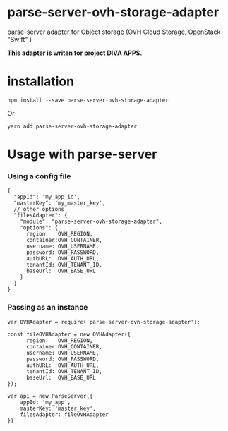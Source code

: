 # parse-server-ovh-storage-adapter
parse-server adapter for Object storage (OVH Cloud Storage, OpenStack "Swift" )

**This adapter is writen for project DIVA APPS.**


# installation

`npm install --save parse-server-ovh-storage-adapter`

Or 

`yarn add parse-server-ovh-storage-adapter`

# Usage with parse-server

### Using a config file

```
{
  "appId": 'my_app_id',
  "masterKey": 'my_master_key',
  // other options
  "filesAdapter": {
    "module": "parse-server-ovh-storage-adapter",
    "options": {
      region:   OVH_REGION,
      container:OVH_CONTAINER,
      username: OVH_USERNAME,
      password: OVH_PASSWORD,
      authURL:  OVH_AUTH_URL,
      tenantId: OVH_TENANT_ID,
      baseUrl:  OVH_BASE_URL
    }
  }
}
```

### Passing as an instance

```
var OVHAdapter = require('parse-server-ovh-storage-adapter');

const fileOVHAdapter = new OVHAdapter({
      region:   OVH_REGION,
      container:OVH_CONTAINER,
      username: OVH_USERNAME,
      password: OVH_PASSWORD,
      authURL:  OVH_AUTH_URL,
      tenantId: OVH_TENANT_ID,
      baseUrl:  OVH_BASE_URL
});

var api = new ParseServer({
	appId: 'my_app',
	masterKey: 'master_key',
	filesAdapter: fileOVHAdapter
})
```


